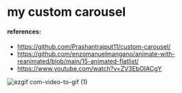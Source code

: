 # my custom carousel

#### references:
- https://github.com/Prashantrajput11/custom-carousel/
- https://github.com/enzomanuelmangano/animate-with-reanimated/blob/main/15-animated-flatlist/
- https://www.youtube.com/watch?v=ZV3EbOIACgY

![ezgif com-video-to-gif (1)](https://github.com/savio777/my-carousel/assets/35678887/7cb236a3-d011-4648-982d-84c86e733479)
